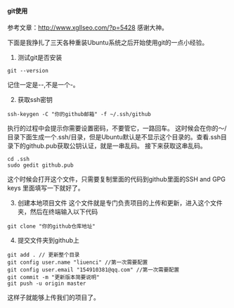 #### git使用
参考文章：http://www.xgllseo.com/?p=5428
感谢大神。

下面是我挣扎了三天各种重装Ubuntu系统之后开始使用git的一点小经验。
1. 测试git是否安装
```
git --version
```
记住一定是--,不是一个-。

2. 获取ssh密钥
```
ssh-keygen -C "你的github邮箱" -f ~/.ssh/github
```
执行的过程中会提示你需要设置密码，不要管它，一路回车。
这时候会在你的～/目录下面生成一个.ssh/目录，但是Ubuntu默认是不显示这个目录的。查看.ssh目录下的github.pub获取公钥认证，就是一串乱码。
接下来获取这串乱码。
```
cd .ssh
sudo gedit github.pub
```
这个时候会打开这个文件，只需要复制里面的代码到github里面的SSH and GPG keys 里面填写一下就好了。

3. 创建本地项目文件
这个文件就是专门负责项目的上传和更新，进入这个文件夹，然后在终端输入以下代码
```
git clone "你的github仓库地址"
```

4. 提交文件夹到github上
```
git add . // 更新整个目录
git config user.name "liuenci" //第一次需要配置
git config user.email "154910381@qq.com" //第一次需要配置
git commit -m "更新版本简要说明"
git push -u origin master
```
这样子就能够上传我们的项目了。
